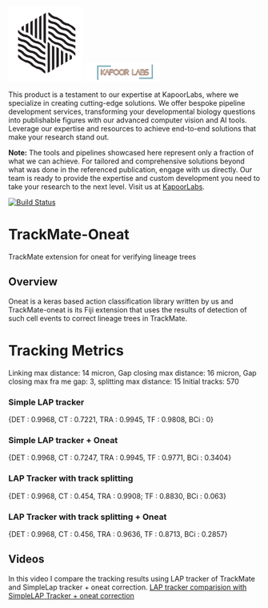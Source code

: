 <img src="images/mtrack.png" alt="Logo1" width="150"/>
<img src="images/kapoorlablogo.png" alt="Logo2" width="150"/>

This product is a testament to our expertise at KapoorLabs, where we specialize in creating cutting-edge solutions. We offer bespoke pipeline development services, transforming your developmental biology questions into publishable figures with our advanced computer vision and AI tools. Leverage our expertise and resources to achieve end-to-end solutions that make your research stand out.

**Note:** The tools and pipelines showcased here represent only a fraction of what we can achieve. For tailored and comprehensive solutions beyond what was done in the referenced publication, engage with us directly. Our team is ready to provide the expertise and custom development you need to take your research to the next level. Visit us at [KapoorLabs](https://www.kapoorlabs.org/).



[![Build Status](https://github.com/trackmate-sc/TrackMate-Oneat/actions/workflows/build.yml/badge.svg)](https://github.com/trackmate-sc/TrackMate-Oneat/actions/workflows/build.yml)

# TrackMate-Oneat

TrackMate extension for oneat for verifying lineage trees

## Overview

Oneat is a keras based action classification library written by us and TrackMate-oneat is its Fiji extension that uses the results of detection of such cell events to correct lineage trees in TrackMate.

# Tracking Metrics

Linking max distance: 14 micron, Gap closing max distance: 16 micron, Gap closing max fra me gap: 3, splitting max distance: 15
Initial tracks: 570

### Simple LAP tracker

{DET : 0.9968,    CT : 0.7221,   TRA : 0.9945,    TF : 0.9808,  BCi : 0}

### Simple LAP tracker + Oneat

{DET : 0.9968,    CT : 0.7247,   TRA : 0.9945,    TF : 0.9771,  BCi : 0.3404}

### LAP Tracker with track splitting 

{DET : 0.9968,    CT : 0.454,   TRA :	0.9908;  TF : 0.8830,  BCi :	0.063}

### LAP Tracker with track splitting  + Oneat

{DET : 0.9968,    CT :	0.456,    TRA : 0.9636,   TF :	0.8713,   BCi : 0.2857}

## Videos

In this video I compare the tracking results using LAP tracker of TrackMate and SimpleLap tracker + oneat correction. 
[LAP tracker comparision with SimpleLAP Tracker + oneat correction](https://youtu.be/9HZvWxr2fsY)
